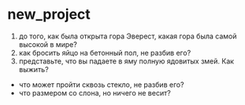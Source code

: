 # new_project
1) до того, как была открыта гора Эверест, какая гора была самой высокой в мире?
2) как бросить яйцо на бетонный пол, не разбив его?
3) представьте, что вы падаете в яму полную ядовитых змей. Как выжить?

- что может пройти сквозь стекло, не разбив его?
- что размером со слона, но ничего не весит?
